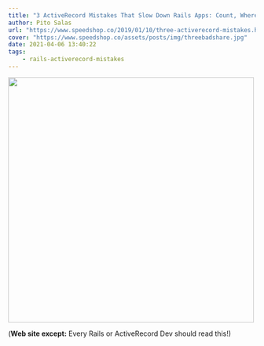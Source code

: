 ```yaml
---
title: "3 ActiveRecord Mistakes That Slow Down Rails Apps: Count, Where and Present"
author: Pito Salas
url: "https://www.speedshop.co/2019/01/10/three-activerecord-mistakes.html" 
cover: "https://www.speedshop.co/assets/posts/img/threebadshare.jpg" 
date: 2021-04-06 13:40:22
tags:
    - rails-activerecord-mistakes
---
```

<img src=https://www.speedshop.co/assets/posts/img/threebadshare.jpg width="500">



(**Web site except:** Every Rails or ActiveRecord Dev should read this!) 

